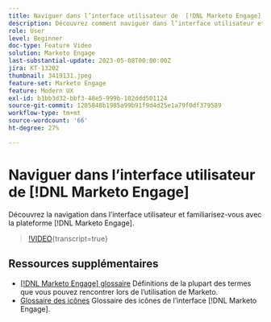 ```yaml
---
title: Naviguer dans l’interface utilisateur de  [!DNL Marketo Engage]
description: Découvrez comment naviguer dans l’interface utilisateur et vous familiariser avec votre façon de contourner la plateforme  [!DNL Marketo Engage] .
role: User
level: Beginner
doc-type: Feature Video
solution: Marketo Engage
last-substantial-update: 2023-05-08T00:00:00Z
jira: KT-13202
thumbnail: 3419131.jpeg
feature-set: Marketo Engage
feature: Modern UX
exl-id: b1bb3d32-bbf3-48e5-999b-102ddd501124
source-git-commit: 1205848b1985a99b91f9d4d25e1a79f0df379589
workflow-type: tm+mt
source-wordcount: '66'
ht-degree: 27%

---
```


# Naviguer dans l’interface utilisateur de [!DNL Marketo Engage]

Découvrez la navigation dans l’interface utilisateur et familiarisez-vous avec la plateforme [!DNL Marketo Engage].

>[!VIDEO](https://video.tv.adobe.com/v/3450675/?learn=on&captions=fre_fr){transcript=true}

## Ressources supplémentaires

* [[!DNL Marketo Engage] glossaire](https://experienceleague.adobe.com/docs/marketo/using/getting-started-with-marketo/marketo-glossary.html?lang=fr)
Définitions de la plupart des termes que vous pouvez rencontrer lors de l’utilisation de Marketo.
* [Glossaire des icônes](https://experienceleague.adobe.com/docs/marketo/using/product-docs/marketo-engage-modern-ux/icon-glossary.html?lang=fr)
Glossaire des icônes de l’interface [!DNL Marketo Engage].
